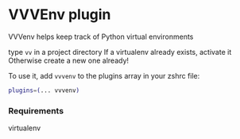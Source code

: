 # VVVEnv plugin

VVVenv helps keep track of Python virtual environments

type `vv` in a project directory
If a virtualenv already exists, activate it
Otherwise create a new one already!

To use it, add `vvvenv` to the plugins array in your zshrc file:

```zsh
plugins=(... vvvenv)
```

### Requirements

virtualenv